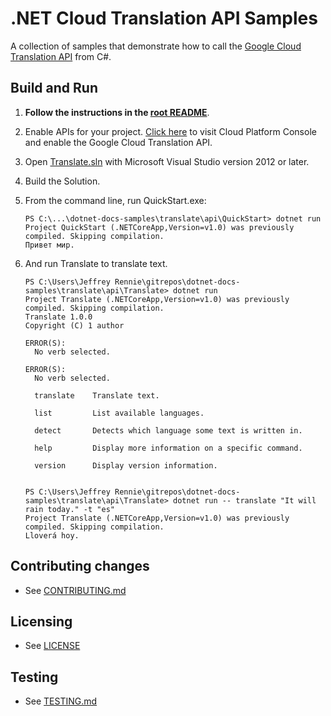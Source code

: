 # .NET Cloud Translation API Samples

A collection of samples that demonstrate how to call the 
[Google Cloud Translation API](https://cloud.google.com/translate/) from C#.

## Build and Run

1.  **Follow the instructions in the [root README](../../README.md)**.

4.  Enable APIs for your project.
    [Click here](https://console.cloud.google.com/flows/enableapi?apiid=translate.googleapis.com&showconfirmation=true)
    to visit Cloud Platform Console and enable the Google Cloud Translation API.

6.  Open [Translate.sln](Translate.sln) with Microsoft Visual Studio version 2012 or later.

8.  Build the Solution.

9.  From the command line, run QuickStart.exe:
    ```
	PS C:\...\dotnet-docs-samples\translate\api\QuickStart> dotnet run
	Project QuickStart (.NETCoreApp,Version=v1.0) was previously compiled. Skipping compilation.
	Привет мир.
	```

10. And run Translate to translate text.
    ```
	PS C:\Users\Jeffrey Rennie\gitrepos\dotnet-docs-samples\translate\api\Translate> dotnet run
	Project Translate (.NETCoreApp,Version=v1.0) was previously compiled. Skipping compilation.
	Translate 1.0.0
	Copyright (C) 1 author

	ERROR(S):
	  No verb selected.

	ERROR(S):
	  No verb selected.

	  translate    Translate text.

	  list         List available languages.

	  detect       Detects which language some text is written in.

	  help         Display more information on a specific command.

	  version      Display version information.


	```
	```
	PS C:\Users\Jeffrey Rennie\gitrepos\dotnet-docs-samples\translate\api\Translate> dotnet run -- translate "It will rain today." -t "es"
	Project Translate (.NETCoreApp,Version=v1.0) was previously compiled. Skipping compilation.
	Lloverá hoy.
	```

## Contributing changes

* See [CONTRIBUTING.md](../../CONTRIBUTING.md)

## Licensing

* See [LICENSE](../../LICENSE)

## Testing

* See [TESTING.md](../../TESTING.md)
